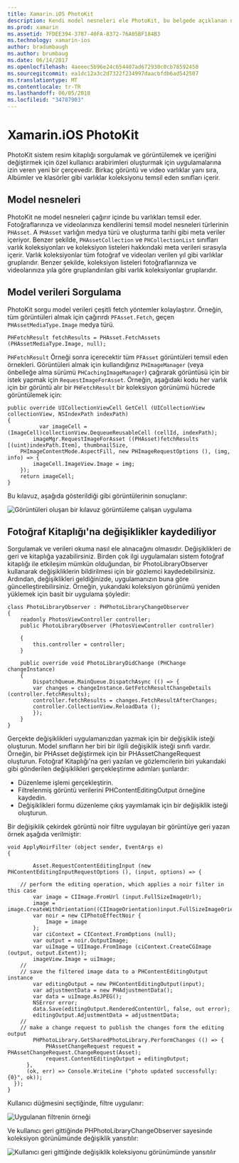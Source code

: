 ```yaml
---
title: Xamarin.iOS PhotoKit
description: Kendi model nesneleri ele PhotoKit, bu belgede açıklanan nasıl sorgu model verileri için ve Fotoğraf Kitaplığı değişiklikler kaydediliyor.
ms.prod: xamarin
ms.assetid: 7FDEE394-3787-40FA-8372-76A05BF184B3
ms.technology: xamarin-ios
author: bradumbaugh
ms.author: brumbaug
ms.date: 06/14/2017
ms.openlocfilehash: 4aeeec5b96e24c654407ad672930c0cb78592450
ms.sourcegitcommit: ea1dc12a3c2d7322f234997daacbfdb6ad542507
ms.translationtype: MT
ms.contentlocale: tr-TR
ms.lasthandoff: 06/05/2018
ms.locfileid: "34787903"
---
```

# <a name="photokit-in-xamarinios"></a>Xamarin.iOS PhotoKit

PhotoKit sistem resim kitaplığı sorgulamak ve görüntülemek ve içeriğini değiştirmek için özel kullanıcı arabirimleri oluşturmak için uygulamalarına izin veren yeni bir çerçevedir. Birkaç görüntü ve video varlıklar yanı sıra, Albümler ve klasörler gibi varlıklar koleksiyonu temsil eden sınıfları içerir.

## <a name="model-objects"></a>Model nesneleri

PhotoKit ne model nesneleri çağırır içinde bu varlıkları temsil eder. Fotoğraflarınıza ve videolarınıza kendilerini temsil model nesneleri türlerinin `PHAsset`. A `PHAsset` varlığın medya türü ve oluşturma tarihi gibi meta veriler içeriyor.
Benzer şekilde, `PHAssetCollection` ve `PHCollectionList` sınıfları varlık koleksiyonları ve koleksiyon listeleri hakkındaki meta verileri sırasıyla içerir. Varlık koleksiyonlar tüm fotoğraf ve videoları verilen yıl gibi varlıklar gruplarıdır. Benzer şekilde, koleksiyon listeleri fotoğraflarınıza ve videolarınıza yıla göre gruplandırılan gibi varlık koleksiyonlar gruplarıdır.

## <a name="querying-model-data"></a>Model verileri Sorgulama

PhotoKit sorgu model verileri çeşitli fetch yöntemler kolaylaştırır. Örneğin, tüm görüntüleri almak için çağırırdı `PFAsset.Fetch`, geçen `PHAssetMediaType.Image` medya türü.

    PHFetchResult fetchResults = PHAsset.FetchAssets (PHAssetMediaType.Image, null);

`PHFetchResult` Örneği sonra içerecektir tüm `PFAsset` görüntüleri temsil eden örnekleri. Görüntüleri almak için kullandığınız `PHImageManager` (veya önbelleğe alma sürümü `PHCachingImageManager`) çağırarak görüntüsü için bir istek yapmak için `RequestImageForAsset`. Örneğin, aşağıdaki kodu her varlık için bir görüntü alır bir `PHFetchResult` bir koleksiyon görünümü hücrede görüntülemek için:


    public override UICollectionViewCell GetCell (UICollectionView collectionView, NSIndexPath indexPath)
    {
              var imageCell = (ImageCell)collectionView.DequeueReusableCell (cellId, indexPath);
            imageMgr.RequestImageForAsset ((PHAsset)fetchResults [(uint)indexPath.Item], thumbnailSize,
        PHImageContentMode.AspectFill, new PHImageRequestOptions (), (img, info) => {
            imageCell.ImageView.Image = img;
        });
        return imageCell;
    }

Bu kılavuz, aşağıda gösterildiği gibi görüntülerinin sonuçlanır:

![](photokit-images/image4.png "Görüntüleri oluşan bir kılavuz görüntüleme çalışan uygulama")
 
## <a name="saving-changes-to-the-photo-library"></a>Fotoğraf Kitaplığı'na değişiklikler kaydediliyor

Sorgulamak ve verileri okuma nasıl ele alınacağını olmasıdır. Değişiklikleri de geri ve kitaplığa yazabilirsiniz. Birden çok ilgi uygulamaları sistem fotoğraf kitaplığı ile etkileşim mümkün olduğundan, bir PhotoLibraryObserver kullanarak değişikliklerin bildirilmesi için bir gözlemci kaydedebilirsiniz. Ardından, değişiklikleri geldiğinizde, uygulamanızın buna göre güncelleştirebilirsiniz. Örneğin, yukarıdaki koleksiyon görünümü yeniden yüklemek için basit bir uygulama şöyledir:

    class PhotoLibraryObserver : PHPhotoLibraryChangeObserver
    {
        readonly PhotosViewController controller;
        public PhotoLibraryObserver (PhotosViewController controller)
        
        {
            this.controller = controller;
        }
    
        public override void PhotoLibraryDidChange (PHChange changeInstance)
        {
            DispatchQueue.MainQueue.DispatchAsync (() => {
            var changes = changeInstance.GetFetchResultChangeDetails (controller.fetchResults);
            controller.fetchResults = changes.FetchResultAfterChanges;
            controller.CollectionView.ReloadData ();
            });
        }
    }
    
Gerçekte değişiklikleri uygulamanızdan yazmak için bir değişiklik isteği oluşturun. Model sınıfların her biri bir ilgili değişiklik isteği sınıfı vardır. Örneğin, bir PHAsset değiştirmek için bir PHAssetChangeRequest oluşturun. Fotoğraf Kitaplığı'na geri yazılan ve gözlemcilerin biri yukarıdaki gibi gönderilen değişiklikleri gerçekleştirme adımları şunlardır:

-   Düzenleme işlemi gerçekleştirin.
-   Filtrelenmiş görüntü verilerini PHContentEditingOutput örneğine kaydedin.
-   Değişiklikleri formu düzenleme çıkış yayımlamak için bir değişiklik isteği oluşturun.

Bir değişiklik çekirdek görüntü noir filtre uygulayan bir görüntüye geri yazan örnek aşağıda verilmiştir:

    void ApplyNoirFilter (object sender, EventArgs e)
    {
            
            Asset.RequestContentEditingInput (new PHContentEditingInputRequestOptions (), (input, options) => {
            
        // perform the editing operation, which applies a noir filter in this case
            var image = CIImage.FromUrl (input.FullSizeImageUrl);
            image = image.CreateWithOrientation((CIImageOrientation)input.FullSizeImageOrientation);
            var noir = new CIPhotoEffectNoir {
                Image = image
            };
            var ciContext = CIContext.FromOptions (null);
            var output = noir.OutputImage;
            var uiImage = UIImage.FromImage (ciContext.CreateCGImage (output, output.Extent));
            imageView.Image = uiImage;
        //
        // save the filtered image data to a PHContentEditingOutput instance
            var editingOutput = new PHContentEditingOutput(input);
            var adjustmentData = new PHAdjustmentData();
            var data = uiImage.AsJPEG();
            NSError error;
            data.Save(editingOutput.RenderedContentUrl, false, out error);
            editingOutput.AdjustmentData = adjustmentData;
        //
        // make a change request to publish the changes form the editing output
            PHPhotoLibrary.GetSharedPhotoLibrary.PerformChanges (() => {
                PHAssetChangeRequest request = PHAssetChangeRequest.ChangeRequest(Asset);
                request.ContentEditingOutput = editingOutput;
          },
          (ok, err) => Console.WriteLine ("photo updated successfully: {0}", ok));
      });
    }
    
Kullanıcı düğmesini seçtiğinde, filtre uygulanır:

![](photokit-images/image5.png "Uygulanan filtrenin örneği")
 
Ve kullanıcı geri gittiğinde PHPhotoLibraryChangeObserver sayesinde koleksiyon görünümünde değişiklik yansıtılır:

![](photokit-images/image6.png "Kullanıcı geri gittiğinde değişiklik koleksiyonu görünümünde yansıtılır")
